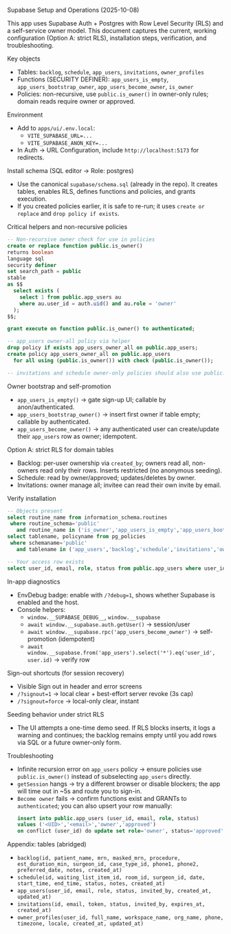 Supabase Setup and Operations (2025-10-08)

This app uses Supabase Auth + Postgres with Row Level Security (RLS) and a self-service owner model. This document captures the current, working configuration (Option A: strict RLS), installation steps, verification, and troubleshooting.

Key objects
- Tables: `backlog`, `schedule`, `app_users`, `invitations`, `owner_profiles`
- Functions (SECURITY DEFINER): `app_users_is_empty`, `app_users_bootstrap_owner`, `app_users_become_owner`, `is_owner`
- Policies: non-recursive, use `public.is_owner()` in owner-only rules; domain reads require owner or approved.

Environment
- Add to `apps/ui/.env.local`:
  - `VITE_SUPABASE_URL=...`
  - `VITE_SUPABASE_ANON_KEY=...`
- In Auth → URL Configuration, include `http://localhost:5173` for redirects.

Install schema (SQL editor → Role: postgres)
- Use the canonical `supabase/schema.sql` (already in the repo). It creates tables, enables RLS, defines functions and policies, and grants execution.
- If you created policies earlier, it is safe to re-run; it uses `create or replace` and `drop policy if exists`.

Critical helpers and non-recursive policies

```sql
-- Non-recursive owner check for use in policies
create or replace function public.is_owner()
returns boolean
language sql
security definer
set search_path = public
stable
as $$
  select exists (
    select 1 from public.app_users au
    where au.user_id = auth.uid() and au.role = 'owner'
  );
$$;

grant execute on function public.is_owner() to authenticated;

-- app_users owner-all policy via helper
drop policy if exists app_users_owner_all on public.app_users;
create policy app_users_owner_all on public.app_users
  for all using (public.is_owner()) with check (public.is_owner());

-- invitations and schedule owner-only policies should also use public.is_owner()
```

Owner bootstrap and self-promotion
- `app_users_is_empty()` → gate sign-up UI; callable by anon/authenticated.
- `app_users_bootstrap_owner()` → insert first owner if table empty; callable by authenticated.
- `app_users_become_owner()` → any authenticated user can create/update their `app_users` row as owner; idempotent.

Option A: strict RLS for domain tables
- Backlog: per-user ownership via `created_by`; owners read all, non-owners read only their rows. Inserts restricted (no anonymous seeding).
- Schedule: read by owner/approved; updates/deletes by owner.
- Invitations: owner manage all; invitee can read their own invite by email.

Verify installation
```sql
-- Objects present
select routine_name from information_schema.routines
 where routine_schema='public'
   and routine_name in ('is_owner','app_users_is_empty','app_users_bootstrap_owner','app_users_become_owner');
select tablename, policyname from pg_policies
 where schemaname='public'
   and tablename in ('app_users','backlog','schedule','invitations','owner_profiles');

-- Your access row exists
select user_id, email, role, status from public.app_users where user_id = '<YOUR-UID>';
```

In-app diagnostics
- EnvDebug badge: enable with `/?debug=1`, shows whether Supabase is enabled and the host.
- Console helpers:
  - `window.__SUPABASE_DEBUG__`, `window.__supabase`
  - `await window.__supabase.auth.getUser()` → session/user
  - `await window.__supabase.rpc('app_users_become_owner')` → self-promotion (idempotent)
  - `await window.__supabase.from('app_users').select('*').eq('user_id', user.id)` → verify row

Sign-out shortcuts (for session recovery)
- Visible Sign out in header and error screens
- `/?signout=1` → local clear + best-effort server revoke (3s cap)
- `/?signout=force` → local-only clear, instant

Seeding behavior under strict RLS
- The UI attempts a one-time demo seed. If RLS blocks inserts, it logs a warning and continues; the backlog remains empty until you add rows via SQL or a future owner-only form.

Troubleshooting
- Infinite recursion error on `app_users` policy → ensure policies use `public.is_owner()` instead of subselecting `app_users` directly.
- `getSession` hangs → try a different browser or disable blockers; the app will time out in ~5s and route you to sign-in.
- `Become owner` fails → confirm functions exist and GRANTs to `authenticated`; you can also upsert your row manually:
  ```sql
  insert into public.app_users (user_id, email, role, status)
  values ('<UID>','<email>','owner','approved')
  on conflict (user_id) do update set role='owner', status='approved', email=excluded.email;
  ```

Appendix: tables (abridged)
- `backlog(id, patient_name, mrn, masked_mrn, procedure, est_duration_min, surgeon_id, case_type_id, phone1, phone2, preferred_date, notes, created_at)`
- `schedule(id, waiting_list_item_id, room_id, surgeon_id, date, start_time, end_time, status, notes, created_at)`
- `app_users(user_id, email, role, status, invited_by, created_at, updated_at)`
- `invitations(id, email, token, status, invited_by, expires_at, created_at)`
- `owner_profiles(user_id, full_name, workspace_name, org_name, phone, timezone, locale, created_at, updated_at)`
